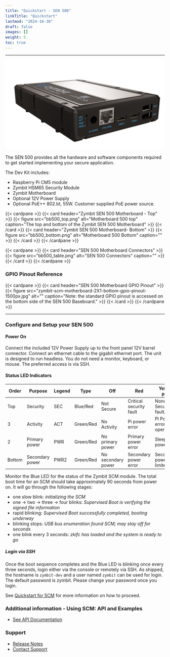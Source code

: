 ```yaml
---
title: "Quickstart - SEN 500"
linkTitle: "Quickstart"
lastmod: "2024-10-30"
draft: false
images: []
weight: 5
toc: true
---
```


-----

<img src="sen500.png" alt="SEN 500" width="700"/>

The SEN 500 provides all the hardware and software components required to get started implementing your secure application. 

The Dev Kit includes:

 * Raspberry Pi CM5 module
 * Zymbit HSM65 Security Module
 * Zymbit Motherboard 
 * Optional 12V Power Supply
 * Optional PoE++ 802.bt, 55W. Customer supplied PoE power source.

{{< cardpane >}}
{{< card header="Zymbit SEN 500 Motherboard - Top" >}}
{{< figure
    src="bb500_top.png"
    alt="Motherboard 500 top"
    caption="The top and bottom of the Zymbit SEN 500 Motherboard"
    >}}
{{< /card >}}
{{< card header="Zymbit SEN 500 Motherboard- Bottom" >}}
{{< figure
    src="bb500_bottom.png"
    alt="Motherboard 500 Bottom"
    caption=""
    >}}
{{< /card >}}
{{< /cardpane >}}


{{< cardpane >}}
{{< card header="SEN 500 Motherboard Connectors" >}}
{{< figure
    src="bb500_table.png"
    alt="SEN 500 Connectors"
    caption=""
    >}}
{{< /card >}}
{{< /cardpane >}}

### GPIO Pinout Reference

{{< cardpane >}}
{{< card header="SEN 500 Motherboard GPIO Pinout" >}}
{{< figure
    src="zymbit-scm-motherboard-2X1-bottom-gpio-pinout-1500px.jpg"
    alt=""
    caption="Note: the standard GPIO pinout is accessed on the bottom side of the SEN 500 Baseboard."
    >}}
{{< /card >}}
{{< /cardpane >}}

-----

### **Configure and Setup your SEN 500**

#### Power On
Connect the included 12V Power Supply up to the front panel 12V barrel connector. Connect an ethernet cable to the gigabit ethernet port. The unit is designed to run headless. You do not need a monitor, keyboard, or mouse. The preferred access is via SSH.

#### Status LED Indicators

| Order | Purpose | Legend | Type | Off | Red | Yellow or purple | Green or Blue |
| ----- | ------- | ------ | ---- | --- | --- | ---------------- | ------------- |
| Top | Security | SEC | Blue/Red | Not Secure | Critical security fault | Noncritical Security fault/incident | Blinking Zymbit Blue LED |
| 3 | Activity | ACT | Green/Red | No Activity | Pi power error | Pi Power error but still operational | eMMC or PCIE activity |
| 2 | Primary power | PWR | Green/Red | No primary power | Primary power error | Sleep/low power | Full primary power |
| Bottom | Secondary power | PWR2 | Green/Red | No secondary power | Secondary power error | Secondary power is limited	| Full secondary power | 

Monitor the Blue LED for the status of the Zymbit SCM module. The total boot time for an SCM should take approximately 90 seconds from power on. It will go through the following stages:

- one slow blink:    *initializing the SCM*
- one -> two -> three -> four blinks:   *Supervised Boot is verifying the signed file information*
- rapid blinking:   *Supervised Boot successfully completed, booting underway*
- blinking stops:   *USB bus enumeration found SCM; may stay off for seconds*
- one blink every 3 seconds:   *zkifc has loaded and the system is ready to go*

##### Login via SSH

Once the boot sequence completes and the Blue LED is blinking once every three seconds, login either via the console or remotely via SSH. As shipped, the hostname is `zymbit-dev` and a user named `zymbit` can be used for login. The default password is zymbit. Please change your password once you login.

See [Quickstart for SCM](../../scm/quickstart) for more information on how to proceed.

### Additional information - Using SCM: API and Examples

 * [See API Documentation](../../../api/)
<!-- * [Setting up Tamper Detect](../../../tutorials/perimeter-detect/) -->

### Support

 * [Release Notes](../../../troubleshooting/scm/)
 * [Contact Support](mailto:support@zymbit.com)


